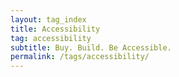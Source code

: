 ```yaml
---
layout: tag_index
title: Accessibility
tag: accessibility
subtitle: Buy. Build. Be Accessible.
permalink: /tags/accessibility/
---
```

